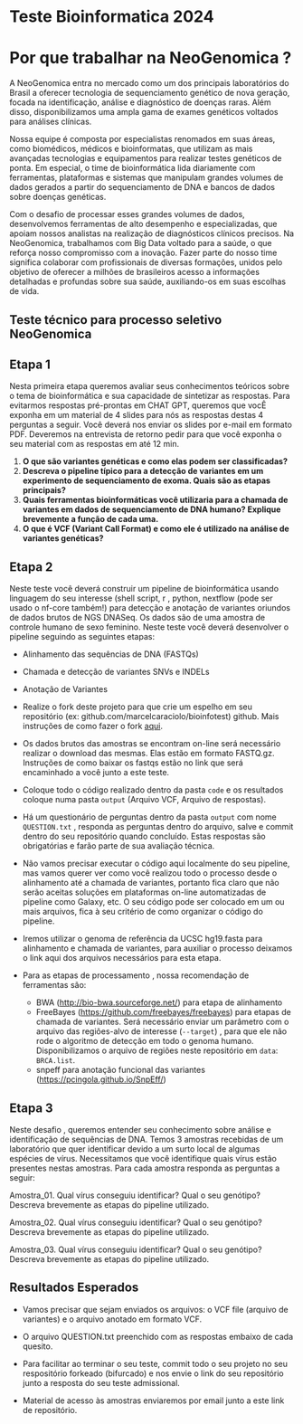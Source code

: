 


# Teste Bioinformatica 2024

Por que trabalhar na NeoGenomica ?
===============================

A NeoGenomica entra no mercado como um dos principais laboratórios do Brasil a oferecer tecnologia de sequenciamento genético de nova geração, focada na identificação, análise e diagnóstico de doenças raras. Além disso, disponibilizamos uma ampla gama de exames genéticos voltados para análises clínicas.

Nossa equipe é composta por especialistas renomados em suas áreas, como biomédicos, médicos e bioinformatas, que utilizam as mais avançadas tecnologias e equipamentos para realizar testes genéticos de ponta. Em especial, o time de bioinformática lida diariamente com ferramentas, plataformas e sistemas que manipulam grandes volumes de dados gerados a partir do sequenciamento de DNA e bancos de dados sobre doenças genéticas.

Com o desafio de processar esses grandes volumes de dados, desenvolvemos ferramentas de alto desempenho e especializadas, que apoiam nossos analistas na realização de diagnósticos clínicos precisos. Na NeoGenomica, trabalhamos com Big Data voltado para a saúde, o que reforça nosso compromisso com a inovação. Fazer parte do nosso time significa colaborar com profissionais de diversas formações, unidos pelo objetivo de oferecer a milhões de brasileiros acesso a informações detalhadas e profundas sobre sua saúde, auxiliando-os em suas escolhas de vida.



## Teste técnico para processo seletivo NeoGenomica



Etapa 1
---------
Nesta primeira etapa queremos avaliar seus conhecimentos teóricos sobre o tema de bioinformática e sua capacidade de sintetizar as respostas. Para evitarmos respostas pré-prontas em CHAT GPT, queremos que vocÊ exponha em um material de 4 slides para nós as respostas destas 4 perguntas a seguir. Você deverá nos enviar os slides por e-mail em formato PDF. Deveremos na entrevista de retorno pedir para que você exponha o seu material com as respostas em até 12 min.

1. **O que são variantes genéticas e como elas podem ser classificadas?**
2. **Descreva o pipeline típico para a detecção de variantes em um experimento de sequenciamento de exoma. Quais são as etapas principais?**
3. **Quais ferramentas bioinformáticas você utilizaria para a chamada de variantes em dados de sequenciamento de DNA humano? Explique brevemente a função de cada uma.**
4. **O que é VCF (Variant Call Format) e como ele é utilizado na análise de variantes genéticas?**



Etapa 2
---------

Neste teste você deverá construir um pipeline de bioinformática usando linguagem do seu interesse (shell script, r , python, nextflow (pode ser usado o nf-core também!) para detecção e anotação de variantes oriundos de dados brutos de NGS DNASeq.  Os dados são de uma amostra de controle humano de sexo feminino. Neste teste você deverá desenvolver o pipeline seguindo as seguintes etapas:

 - Alinhamento das sequências de DNA (FASTQs)
 - Chamada e detecção de variantes SNVs e INDELs
 - Anotação de Variantes


- Realize o fork deste projeto para que crie um espelho em seu repositório (ex: github.com/marcelcaraciolo/bioinfotest) github. Mais instruções de como fazer o fork [aqui](https://docs.github.com/pt/free-pro-team@latest/github/getting-started-with-github/fork-a-repo).

- Os dados brutos das amostras se encontram on-line será necessário realizar o download das mesmas. Elas estão em formato FASTQ.gz. Instruções de como baixar os fastqs estão no link que será encaminhado a você junto a este teste.

- Coloque todo o código realizado dentro da pasta `code` e os resultados coloque numa pasta `output` (Arquivo VCF, Arquivo de respostas).

- Há um questionário de perguntas dentro da pasta `output` com nome `QUESTION.txt` , responda as perguntas dentro do arquivo, salve e commit dentro do seu repositório quando concluído. Estas respostas são obrigatórias e farão parte de sua avaliação técnica.

- Não vamos precisar executar o código aqui localmente do seu pipeline, mas vamos querer ver como você realizou todo o processo desde o alinhamento até a chamada de variantes, portanto fica claro que não serão aceitas soluções em plataformas on-line automatizadas de pipeline como Galaxy, etc. O seu código pode ser colocado em um ou mais arquivos, fica à seu critério de como organizar o código do pipeline.

- Iremos utilizar o genoma de referência da UCSC hg19.fasta para alinhamento e chamada de variantes, para auxiliar o processo deixamos o link aqui dos arquivos necessários para esta etapa.

- Para as etapas de processamento , nossa recomendação de ferramentas são:

  -  BWA (http://bio-bwa.sourceforge.net/) para etapa de alinhamento
  -  FreeBayes (https://github.com/freebayes/freebayes) para etapas de chamada de variantes. Será necessário enviar um parâmetro com o arquivo das regiões-alvo de interesse (``--target``) , para que ele não rode o algoritmo de detecção em todo o genoma humano.  Disponibilizamos o arquivo de regiões neste repositório em ``data``: ``BRCA.list``.
  - snpeff para anotação funcional das variantes (https://pcingola.github.io/SnpEff/)


Etapa 3
---------

Neste desafio , queremos entender seu conhecimento sobre análise e identificação de sequências de DNA. Temos 3 amostras recebidas de um laboratório que quer identificar devido a um surto local de algumas espécies de vírus. Necessitamos que você identifique quais vírus estão presentes nestas amostras. Para cada amostra responda as perguntas a seguir:

Amostra_01. Qual vírus conseguiu identificar? Qual o seu genótipo? Descreva brevemente as etapas do pipeline utilizado.

Amostra_02. Qual vírus conseguiu identificar? Qual o seu genótipo? Descreva brevemente as etapas do pipeline utilizado.

Amostra_03. Qual vírus conseguiu identificar? Qual o seu genótipo? Descreva brevemente as etapas do pipeline utilizado.

  
Resultados Esperados
--------------------

- Vamos precisar que sejam enviados os arquivos: o VCF file (arquivo de variantes) e o arquivo anotado em formato VCF.

- O arquivo QUESTION.txt preenchido com as respostas embaixo de cada quesito. 

- Para facilitar ao terminar o seu teste, commit todo o seu projeto no seu respositório forkeado (bifurcado) e nos envie o link do seu repositório junto a resposta do seu teste admissional.

- Material de acesso às amostras enviaremos por email junto a este link de repositório.
